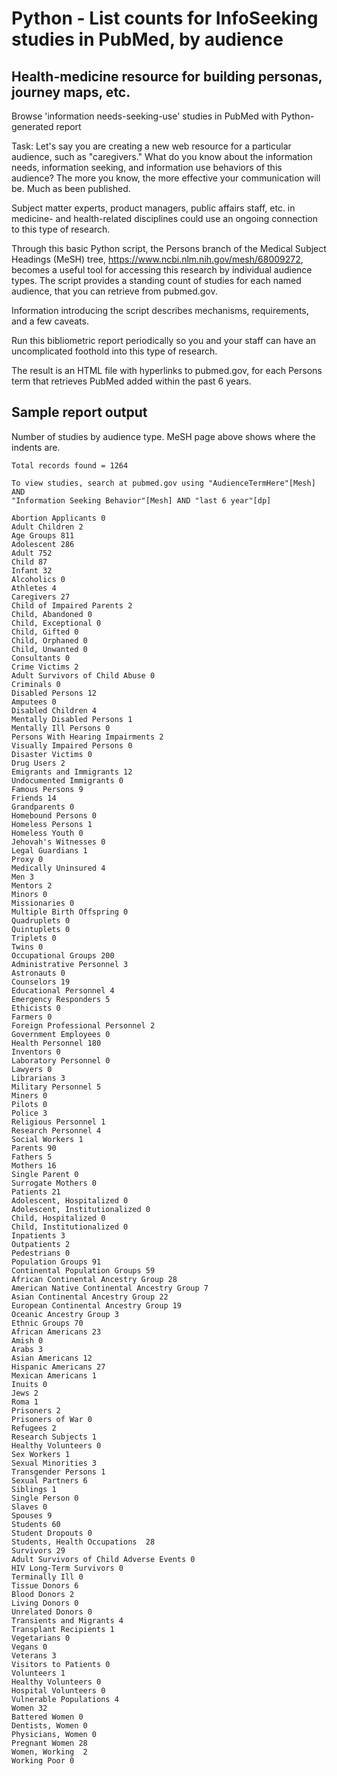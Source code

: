 # Python - List counts for InfoSeeking studies in PubMed, by audience

## Health-medicine resource for building personas, journey maps, etc.

Browse 'information needs-seeking-use' studies in PubMed with Python-generated 
report

Task: Let's say you are creating a new web resource for a particular 
audience, such as "caregivers." What do you know about the information
needs, information seeking, and information use behaviors of this audience? 
The more you know, the more effective your communication will be. Much as 
been published.

Subject matter experts, product managers, public affairs staff, etc. in
medicine- and health-related disciplines could use an ongoing connection to
this type of research.

Through this basic Python script, the Persons branch of the Medical Subject 
Headings (MeSH) tree, https://www.ncbi.nlm.nih.gov/mesh/68009272, becomes a
useful tool for accessing this research by individual audience types. The
script provides a standing count of studies for each named audience, that you
can retrieve from pubmed.gov.

Information introducing the script describes mechanisms, requirements, and 
a few caveats.

Run this bibliometric report periodically so you and your staff can have an 
uncomplicated foothold into this type of research.

The result is an HTML file with hyperlinks to pubmed.gov, for each Persons 
term that retrieves PubMed added within the past 6 years.

## Sample report output

Number of studies by audience type. MeSH page above shows where the indents are.

```
Total records found = 1264
 
To view studies, search at pubmed.gov using "AudienceTermHere"[Mesh] AND 
"Information Seeking Behavior"[Mesh] AND "last 6 year"[dp]
 
Abortion Applicants 0
Adult Children 2
Age Groups 811
Adolescent 286
Adult 752
Child 87
Infant 32
Alcoholics 0
Athletes 4
Caregivers 27
Child of Impaired Parents 2
Child, Abandoned 0
Child, Exceptional 0
Child, Gifted 0
Child, Orphaned 0
Child, Unwanted 0
Consultants 0
Crime Victims 2
Adult Survivors of Child Abuse 0
Criminals 0
Disabled Persons 12
Amputees 0
Disabled Children 4
Mentally Disabled Persons 1
Mentally Ill Persons 0
Persons With Hearing Impairments 2
Visually Impaired Persons 0
Disaster Victims 0
Drug Users 2
Emigrants and Immigrants 12
Undocumented Immigrants 0
Famous Persons 9
Friends 14
Grandparents 0
Homebound Persons 0
Homeless Persons 1
Homeless Youth 0
Jehovah's Witnesses 0
Legal Guardians 1
Proxy 0
Medically Uninsured 4
Men 3
Mentors 2
Minors 0
Missionaries 0
Multiple Birth Offspring 0
Quadruplets 0
Quintuplets 0
Triplets 0
Twins 0
Occupational Groups 200
Administrative Personnel 3
Astronauts 0
Counselors 19
Educational Personnel 4
Emergency Responders 5
Ethicists 0
Farmers 0
Foreign Professional Personnel 2
Government Employees 0
Health Personnel 180
Inventors 0
Laboratory Personnel 0
Lawyers 0
Librarians 3
Military Personnel 5
Miners 0
Pilots 0
Police 3
Religious Personnel 1
Research Personnel 4
Social Workers 1
Parents 90
Fathers 5
Mothers 16
Single Parent 0
Surrogate Mothers 0
Patients 21
Adolescent, Hospitalized 0
Adolescent, Institutionalized 0
Child, Hospitalized 0
Child, Institutionalized 0
Inpatients 3
Outpatients 2
Pedestrians 0
Population Groups 91
Continental Population Groups 59
African Continental Ancestry Group 28
American Native Continental Ancestry Group 7
Asian Continental Ancestry Group 22
European Continental Ancestry Group 19
Oceanic Ancestry Group 3
Ethnic Groups 70
African Americans 23
Amish 0
Arabs 3
Asian Americans 12
Hispanic Americans 27
Mexican Americans 1
Inuits 0
Jews 2
Roma 1
Prisoners 2
Prisoners of War 0
Refugees 2
Research Subjects 1
Healthy Volunteers 0
Sex Workers 1
Sexual Minorities 3
Transgender Persons 1
Sexual Partners 6
Siblings 1
Single Person 0
Slaves 0
Spouses 9
Students 60
Student Dropouts 0
Students, Health Occupations  28
Survivors 29
Adult Survivors of Child Adverse Events 0
HIV Long-Term Survivors 0
Terminally Ill 0
Tissue Donors 6
Blood Donors 2
Living Donors 0
Unrelated Donors 0
Transients and Migrants 4
Transplant Recipients 1
Vegetarians 0
Vegans 0
Veterans 3
Visitors to Patients 0
Volunteers 1
Healthy Volunteers 0
Hospital Volunteers 0
Vulnerable Populations 4
Women 32
Battered Women 0
Dentists, Women 0
Physicians, Women 0
Pregnant Women 28
Women, Working  2
Working Poor 0
```
